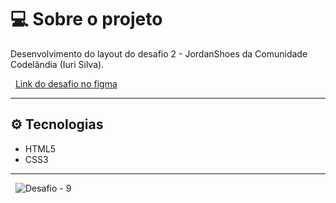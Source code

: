# :computer: Sobre o projeto
Desenvolvimento do layout do desafio 2 - JordanShoes da Comunidade Codelândia (Iuri Silva).

&nbsp;
[Link do desafio no figma](https://www.figma.com/file/Yb9IBH56g7T1hdIyZ3BMNO/Desafios---Codel%C3%A2ndia?node-id=1883%3A2)

---

##  :gear: Tecnologias
* HTML5
* CSS3
---

&nbsp;
![Desafio - 9](src/img/desafio-2-codelandia.gif)
